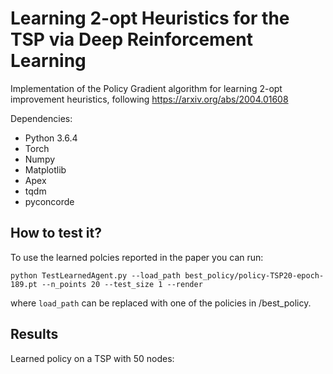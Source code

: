 # Learning 2-opt Heuristics for the TSP via Deep Reinforcement Learning


Implementation of the Policy Gradient algorithm for learning 2-opt improvement heuristics, following https://arxiv.org/abs/2004.01608

Dependencies: 
- Python 3.6.4
- Torch
- Numpy
- Matplotlib
- Apex
- tqdm
- pyconcorde

## How to test it?

To use the learned polcies reported in the paper you can run:
```
python TestLearnedAgent.py --load_path best_policy/policy-TSP20-epoch-189.pt --n_points 20 --test_size 1 --render 
```
where ``` load_path ``` can be replaced with one of the policies in /best_policy. 

## Results

Learned policy on a TSP with 50 nodes:
